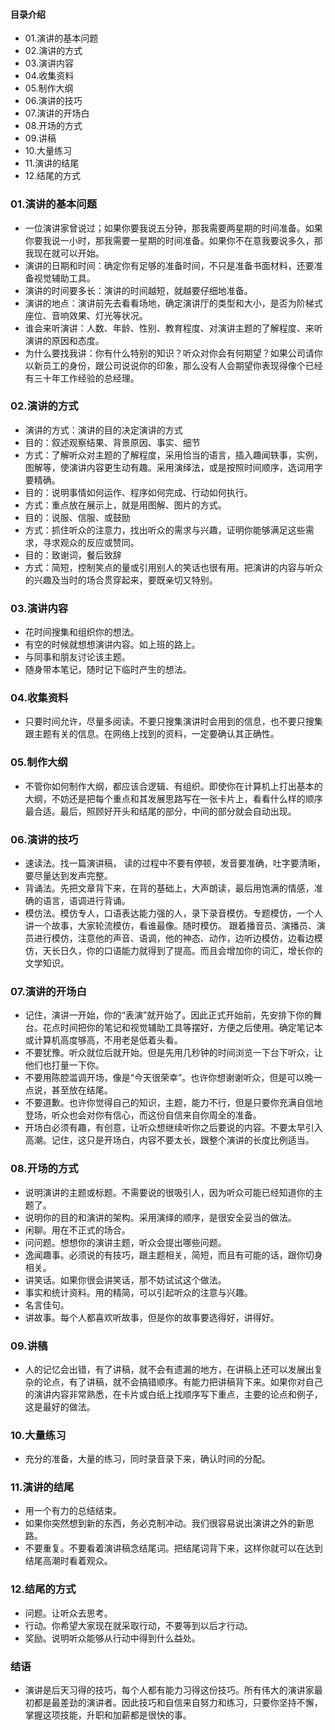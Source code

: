 #### 目录介绍
- 01.演讲的基本问题
- 02.演讲的方式
- 03.演讲内容
- 04.收集资料
- 05.制作大纲
- 06.演讲的技巧
- 07.演讲的开场白
- 08.开场的方式
- 09.讲稿
- 10.大量练习
- 11.演讲的结尾
- 12.结尾的方式



### 01.演讲的基本问题
- 一位演讲家曾说过；如果你要我说五分钟，那我需要两星期的时间准备。如果你要我说一小时，那我需要一星期的时间准备。如果你不在意我要说多久，那我现在就可以开始。
- 演讲的日期和时间：确定你有足够的准备时间，不只是准备书面材料，还要准备视觉辅助工具。
- 演讲的时间要多长：演讲的时间越短，就越要仔细地准备。
- 演讲的地点：演讲前先去看看场地，确定演讲厅的类型和大小，是否为阶梯式座位、音响效果、灯光等状况。
- 谁会来听演讲：人数、年龄、性别、教育程度、对演讲主题的了解程度、来听演讲的原因和态度。
- 为什么要找我讲：你有什么特别的知识？听众对你会有何期望？如果公司请你以新员工的身份，跟公司说说你的印象，那么没有人会期望你表现得像个已经有三十年工作经验的总经理。


### 02.演讲的方式
- 演讲的方式：演讲的目的决定演讲的方式
- 目的：叙述观察结果、背景原因、事实、细节
- 方式：了解听众对主题的了解程度，采用恰当的语言，插入趣闻轶事，实例，图解等，使演讲内容更生动有趣。采用演绎法，或是按照时间顺序，选词用字要精确。
- 目的：说明事情如何运作、程序如何完成、行动如何执行。
- 方式：重点放在展示上，就是用图解、图片的方式。
- 目的：说服、信服、或鼓励
- 方式：抓住听众的注意力，找出听众的需求与兴趣，证明你能够满足这些需求，寻求观众的反应或赞同。
- 目的：致谢词，餐后致辞
- 方式：简短，控制笑点的量或引用别人的笑话也很有用。把演讲的内容与听众的兴趣及当时的场合贯穿起来，要既亲切又特别。



### 03.演讲内容
- 花时间搜集和组织你的想法。
- 有空的时候就想想演讲内容。如上班的路上。
- 与同事和朋友讨论该主题。
- 随身带本笔记，随时记下临时产生的想法。



### 04.收集资料
- 只要时间允许，尽量多阅读。不要只搜集演讲时会用到的信息，也不要只搜集跟主题有关的信息。在网络上找到的资料，一定要确认其正确性。


### 05.制作大纲
- 不管你如何制作大纲，都应该合逻辑、有组织。即使你在计算机上打出基本的大纲，不妨还是把每个重点和其发展思路写在一张卡片上，看看什么样的顺序最合适。最后，照顾好开头和结尾的部分，中间的部分就会自动出现。



### 06.演讲的技巧
- 速读法。找一篇演讲稿， 读的过程中不要有停顿，发音要准确，吐字要清晰，要尽量达到发声完整。
- 背诵法。先把文章背下来，在背的基础上，大声朗读，最后用饱满的情感，准确的语言，语调进行背诵。
- 模仿法。模仿专人，口语表达能力强的人，录下录音模仿。专题模仿，一个人讲一个故事，大家轮流模仿，看谁最像。随时模仿。 跟着播音员、演播员、演员进行模仿，注意他的声音、语调，他的神态、动作，边听边模仿，边看边模仿，天长日久，你的口语能力就得到了提高。而且会增加你的词汇，增长你的文学知识。



### 07.演讲的开场白
- 记住，演讲一开始，你的“表演”就开始了。因此正式开始前，先安排下你的舞台。花点时间把你的笔记和视觉辅助工具等摆好，方便之后使用。确定笔记本或计算机高度够高，不用老是低着头看。
- 不要犹豫。听众就位后就开始。但是先用几秒钟的时间浏览一下台下听众，让他们也打量一下你。
- 不要用陈腔滥调开场，像是“今天很荣幸”。也许你想谢谢听众，但是可以晚一点说，甚至放在结尾。
- 不要道歉。也许你觉得自己的知识，主题，能力不行，但是只要你充满自信地登场，听众也会对你有信心，而这份自信来自你周全的准备。
- 开场白必须有趣，有创意，让听众想继续听你之后要说的内容。不要太早引入高潮。记住，这只是开场白，内容不要太长，跟整个演讲的长度比例适当。


### 08.开场的方式
- 说明演讲的主题或标题。不需要说的很吸引人，因为听众可能已经知道你的主题了。
- 说明你的目的和演讲的架构。采用演绎的顺序，是很安全妥当的做法。
- 闲聊。用在不正式的场合。
- 问问题。想想你的演讲主题，听众会提出哪些问题。
- 逸闻趣事。必须说的有技巧，跟主题相关，简短，而且有可能的话，跟你切身相关。
- 讲笑话。如果你很会讲笑话，那不妨试试这个做法。
- 事实和统计资料。用的精简，可以引起听众的注意与兴趣。
- 名言佳句。
- 讲故事。每个人都喜欢听故事，但是你的故事要选得好，讲得好。


### 09.讲稿
- 人的记忆会出错，有了讲稿，就不会有遗漏的地方，在讲稿上还可以发展出复杂的论点，有了讲稿，就不会搞错顺序。有能力把讲稿背下来。如果你对自己的演讲内容非常熟悉，在卡片或白纸上找顺序写下重点，主要的论点和例子，这是最好的做法。



### 10.大量练习
- 充分的准备，大量的练习，同时录音录下来，确认时间的分配。



### 11.演讲的结尾
- 用一个有力的总结结束。
- 如果你突然想到新的东西，务必克制冲动。我们很容易说出演讲之外的新思路。
- 不要重复。不要看着演讲稿念结尾词。把结尾词背下来，这样你就可以在达到结尾高潮时看着观众。


### 12.结尾的方式
- 问题。让听众去思考。
- 行动。你希望大家现在就采取行动，不要等到以后才行动。
- 奖励。说明听众能够从行动中得到什么益处。



### 结语
- 演讲是后天习得的技巧，每个人都有能力习得这份技巧。所有伟大的演讲家最初都是最差劲的演讲者。因此技巧和自信来自努力和练习，只要你坚持不懈，掌握这项技能，升职和加薪都是很快的事。